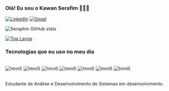 ### Olá! Eu sou o Kawan Serafim 🙋🏽‍♂️

[![LinkedIn](https://img.shields.io/badge/LinkedIn-0077B5?style=for-the-badge&logo=linkedin&logoColor=white)](www.linkedin.com/in/kawan-serafim)
[![Gmail](    https://img.shields.io/badge/Gmail-D14836?style=for-the-badge&logo=gmail&logoColor=white)](kawanserafimdesouza@gmail.com)

![Seraphin GitHub stats](https://github-readme-stats.vercel.app/api?username=KawanSerafim&show_icons=true&theme=tokyonight)

[![Top Langs](https://github-readme-stats.vercel.app/api/top-langs/?username=KawanSerafim&layout=donut-vertical)](https://github.com/anuraghazra/github-readme-stats)

### Tecnologias que eu uso no meu dia

<div style="display: inline_block"><br/>
    <img align="center" alt="html5" src="https://img.shields.io/badge/C%23-239120?style=for-the-badge&logo=c-sharp&logoColor=white" />
    <img align="center" alt="html5" src="https://img.shields.io/badge/.NET-5C2D91?style=for-the-badge&logo=.net&logoColor=white" />
    <img align="center" alt="html5" src="https://img.shields.io/badge/Java-ED8B00?style=for-the-badge&logo=openjdk&logoColor=white" />
    <img align="center" alt="html5" src="https://img.shields.io/badge/MySQL-00000F?style=for-the-badge&logo=mysql&logoColor=white" />
    <img align="center" alt="html5" src="https://img.shields.io/badge/Debian-A81D33?style=for-the-badge&logo=debian&logoColor=white" />
    <img align="center" alt="html5" src="https://img.shields.io/badge/Linux-FCC624?style=for-the-badge&logo=linux&logoColor=black" />
    <img align="center" alt="html5" src="https://img.shields.io/badge/Windows-0078D6?style=for-the-badge&logo=windows&logoColor=white" />
</div><br/>

Estudante de Análise e Desenvolvimento de Sistemas em desenvolvimento.
